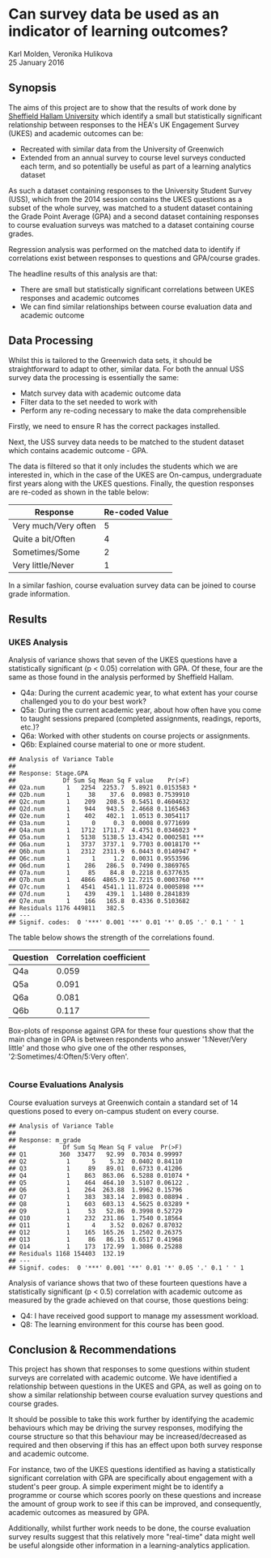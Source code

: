 # Can survey data be used as an indicator of learning outcomes?
Karl Molden, Veronika Hulikova  
25 January 2016  



## Synopsis

The aims of this project are to show that the results of work done by [Sheffield Hallam University](https://www.heacademy.ac.uk/sites/default/files/resources/2.3%20Using%20UKES%20results%20and%20institutional%20award%20marks%20to%20explore%20the%20relationship%20between%20student%20engagement%20and%20academic%20achievement.pdf)  which identify a small but statistically significant relationship between responses to the HEA's UK Engagement Survey (UKES) and academic outcomes can be:

* Recreated with similar data from the University of Greenwich
* Extended from an annual survey to course level surveys conducted each term, and so potentially be useful as part of a learning analytics dataset

As such a dataset containing responses to the University Student Survey (USS), which from the 2014 session contains the UKES questions as a subset of the whole survey, was matched to a student dataset containing the Grade Point Average (GPA) and a second dataset containing responses to course evaluation surveys was matched to a dataset containing course grades.

Regression analysis was performed on the matched data to identify if correlations exist between responses to questions and GPA/course grades.

The headline results of this analysis are that:

* There are small but statistically significant correlations between UKES responses and academic outcomes
* We can find similar relationships between course evaluation data and academic outcome

## Data Processing

Whilst this is tailored to the Greenwich data sets, it should be straightforward to adapt to other, similar data.  For both the annual USS survey data the processing is essentially the same:

* Match survey data with academic outcome data
* Filter data to the set needed to work with
* Perform any re-coding necessary to make the data comprehensible

Firstly, we need to ensure R has the correct packages installed.



Next, the USS survey data needs to be matched to the student dataset which contains academic outcome - GPA.



The data is filtered so that it only includes the students which we are interested in, which in the case of the UKES are On-campus, undergraduate first years along with the UKES questions.  Finally, the question responses are re-coded as shown in the table below:

Response             | Re-coded Value
---------------------|-------------
Very much/Very often | 5
Quite a bit/Often    | 4
Sometimes/Some       | 2
Very little/Never    | 1



In a similar fashion, course evaluation survey data can be joined to course grade information.



## Results
### UKES Analysis

Analysis of variance shows that seven of the UKES questions have a statistically significant (p < 0.05) correlation with GPA. Of these, four are the same as those found in the analysis performed by Sheffield Hallam.

- Q4a: During the current academic year, to what extent has your course challenged you to do your best work?
- Q5a: During the current academic year, about how often have you come to taught sessions prepared (completed assignments, readings, reports, etc.)?
- Q6a: Worked with other students on course projects or assignments.
- Q6b: Explained course material to one or more student.



```
## Analysis of Variance Table
## 
## Response: Stage.GPA
##             Df Sum Sq Mean Sq F value    Pr(>F)    
## Q2a.num      1   2254  2253.7  5.8921 0.0153583 *  
## Q2b.num      1     38    37.6  0.0983 0.7539910    
## Q2c.num      1    209   208.5  0.5451 0.4604632    
## Q2d.num      1    944   943.5  2.4668 0.1165463    
## Q2e.num      1    402   402.1  1.0513 0.3054117    
## Q3a.num      1      0     0.3  0.0008 0.9771699    
## Q4a.num      1   1712  1711.7  4.4751 0.0346023 *  
## Q5a.num      1   5138  5138.5 13.4342 0.0002581 ***
## Q6a.num      1   3737  3737.1  9.7703 0.0018170 ** 
## Q6b.num      1   2312  2311.9  6.0443 0.0140947 *  
## Q6c.num      1      1     1.2  0.0031 0.9553596    
## Q6d.num      1    286   286.5  0.7490 0.3869765    
## Q7a.num      1     85    84.8  0.2218 0.6377635    
## Q7b.num      1   4866  4865.9 12.7215 0.0003760 ***
## Q7c.num      1   4541  4541.1 11.8724 0.0005898 ***
## Q7d.num      1    439   439.1  1.1480 0.2841839    
## Q7e.num      1    166   165.8  0.4336 0.5103682    
## Residuals 1176 449811   382.5                      
## ---
## Signif. codes:  0 '***' 0.001 '**' 0.01 '*' 0.05 '.' 0.1 ' ' 1
```





The table below shows the strength of the correlations found.

Question  | Correlation coefficient
----------|------------------------
Q4a       | 0.059
Q5a       | 0.091
Q6a       | 0.081
Q6b       | 0.117

Box-plots of response against GPA for these four questions show that the main change in GPA is between respondents who answer '1:Never/Very little' and those who give one of the other responses, '2:Sometimes/4:Often/5:Very often'.

<img src="micro_project_blog_files/figure-html/results_UKES_plots-1.png" title="" alt="" width="\maxwidth" /><img src="micro_project_blog_files/figure-html/results_UKES_plots-2.png" title="" alt="" width="\maxwidth" /><img src="micro_project_blog_files/figure-html/results_UKES_plots-3.png" title="" alt="" width="\maxwidth" /><img src="micro_project_blog_files/figure-html/results_UKES_plots-4.png" title="" alt="" width="\maxwidth" />

### Course Evaluations Analysis

Course evaluation surveys at Greenwich contain a standard set of 14 questions posed to every on-campus student on every course.


```
## Analysis of Variance Table
## 
## Response: m_grade
##             Df Sum Sq Mean Sq F value  Pr(>F)  
## Q1         360  33477   92.99  0.7034 0.99997  
## Q2           1      5    5.32  0.0402 0.84110  
## Q3           1     89   89.01  0.6733 0.41206  
## Q4           1    863  863.06  6.5288 0.01074 *
## Q5           1    464  464.10  3.5107 0.06122 .
## Q6           1    264  263.88  1.9962 0.15796  
## Q7           1    383  383.14  2.8983 0.08894 .
## Q8           1    603  603.13  4.5625 0.03289 *
## Q9           1     53   52.86  0.3998 0.52729  
## Q10          1    232  231.86  1.7540 0.18564  
## Q11          1      4    3.52  0.0267 0.87032  
## Q12          1    165  165.26  1.2502 0.26375  
## Q13          1     86   86.15  0.6517 0.41968  
## Q14          1    173  172.99  1.3086 0.25288  
## Residuals 1168 154403  132.19                  
## ---
## Signif. codes:  0 '***' 0.001 '**' 0.01 '*' 0.05 '.' 0.1 ' ' 1
```



Analysis of variance shows that two of these fourteen questions have a statistically significant (p < 0.5) correlation with academic outcome as measured by the grade achieved on that course, those questions being:

- Q4: I have received good support to manage my assessment workload.
- Q8: The learning environment for this course has been good.


## Conclusion & Recommendations

This project has shown that responses to some questions within student surveys are correlated with academic outcome. We have identified a relationship between questions in the UKES and GPA, as well as going on to show a similar relationship between course evaluation survey questions and course grades.

It should be possible to take this work further by identifying the academic behaviours which may be driving the survey responses, modifying the course structure so that this behaviour may be increased/decreased as required and then observing if this has an effect upon both survey response and academic outcome.

For instance, two of the UKES questions identified as having a statistically significant correlation with GPA are specifically about engagement with a student's peer group. A simple experiment might be to identify a programme or course which scores poorly on these questions and increase the amount of group work to see if this can be improved, and consequently, academic outcomes as measured by GPA.

Additionally, whilst further work needs to be done, the course evaluation survey results suggest that this relatively more "real-time" data might well be useful alongside other information in a learning-analytics application.


